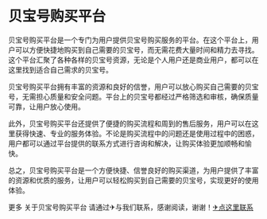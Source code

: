 # 贝宝号购买平台

贝宝号购买平台是一个专门为用户提供贝宝号购买服务的平台。在这个平台上，用户可以方便快捷地购买到自己需要的贝宝号，而无需花费大量时间和精力去寻找。这个平台汇聚了各种各样的贝宝号资源，无论是个人用户还是商业用户，都可以在这里找到适合自己需求的贝宝号。

贝宝号购买平台拥有丰富的资源和良好的信誉，用户可以放心购买自己需要的贝宝号，无需担心质量和安全问题。平台上的贝宝号都经过严格筛选和审核，确保质量可靠，让用户放心使用。

此外，贝宝号购买平台还提供了便捷的购买流程和周到的售后服务，用户可以在这里获得快速、专业的服务体验。不论是购买流程中的问题还是使用过程中的困惑，用户都可以通过平台提供的联系方式进行咨询和解决，让购买体验更加顺畅和愉快。

总之，贝宝号购买平台是一个方便快捷、信誉良好的购买渠道，为用户提供了丰富的资源和优质的服务，让用户可以轻松购买到自己需要的贝宝号，实现更好的使用体验。

更多 关于贝宝号购买平台 请通过✈与我们联系，感谢阅读，谢谢！[✈点这里联系](https://w.k02.cc)